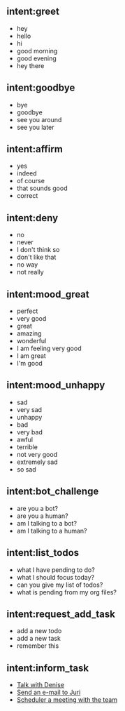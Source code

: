 ## intent:greet
- hey
- hello
- hi
- good morning
- good evening
- hey there

## intent:goodbye
- bye
- goodbye
- see you around
- see you later

## intent:affirm
- yes
- indeed
- of course
- that sounds good
- correct

## intent:deny
- no
- never
- I don't think so
- don't like that
- no way
- not really

## intent:mood_great
- perfect
- very good
- great
- amazing
- wonderful
- I am feeling very good
- I am great
- I'm good

## intent:mood_unhappy
- sad
- very sad
- unhappy
- bad
- very bad
- awful
- terrible
- not very good
- extremely sad
- so sad

## intent:bot_challenge
- are you a bot?
- are you a human?
- am I talking to a bot?
- am I talking to a human?

## intent:list_todos
- what I have pending to do?
- what I should focus today?
- can you give my list of todos?
- what is pending from my org files?

## intent:request_add_task
- add a new todo
- add a new task
- remember this

## intent:inform_task
- [Talk with Denise](todo)
- [Send an e-mail to Juri](todo)
- [Scheduler a meeting with the team](todo)
